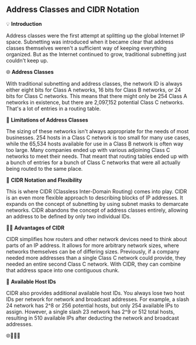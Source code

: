 ## Address Classes and CIDR Notation

💡 **Introduction**

Address classes were the first attempt at splitting up the global Internet IP space. Subnetting was introduced when it became clear that address classes themselves weren't a sufficient way of keeping everything organized. But as the Internet continued to grow, traditional subnetting just couldn't keep up.

🌐 **Address Classes**

With traditional subnetting and address classes, the network ID is always either eight bits for Class A networks, 16 bits for Class B networks, or 24 bits for Class C networks. This means that there might only be 254 Class A networks in existence, but there are 2,097,152 potential Class C networks. That's a lot of entries in a routing table.

🔄 **Limitations of Address Classes**

The sizing of these networks isn't always appropriate for the needs of most businesses. 254 hosts in a Class C network is too small for many use cases, while the 65,534 hosts available for use in a Class B network is often way too large. Many companies ended up with various adjoining Class C networks to meet their needs. That meant that routing tables ended up with a bunch of entries for a bunch of Class C networks that were all actually being routed to the same place.

🔀 **CIDR Notation and Flexibility**

This is where CIDR (Classless Inter-Domain Routing) comes into play. CIDR is an even more flexible approach to describing blocks of IP addresses. It expands on the concept of subnetting by using subnet masks to demarcate networks. CIDR abandons the concept of address classes entirely, allowing an address to be defined by only two individual IDs.

🔐🔄 **Advantages of CIDR**

CIDR simplifies how routers and other network devices need to think about parts of an IP address. It allows for more arbitrary network sizes, where networks themselves can be of differing sizes. Previously, if a company needed more addresses than a single Class C network could provide, they needed an entire second Class C network. With CIDR, they can combine that address space into one contiguous chunk.

🔢 **Available Host IDs**

CIDR also provides additional available host IDs. You always lose two host IDs per network for network and broadcast addresses. For example, a slash 24 network has 2^8 or 256 potential hosts, but only 254 available IPs to assign. However, a single slash 23 network has 2^9 or 512 total hosts, resulting in 510 available IPs after deducting the network and broadcast addresses.

🌐🔐🔀🔢
